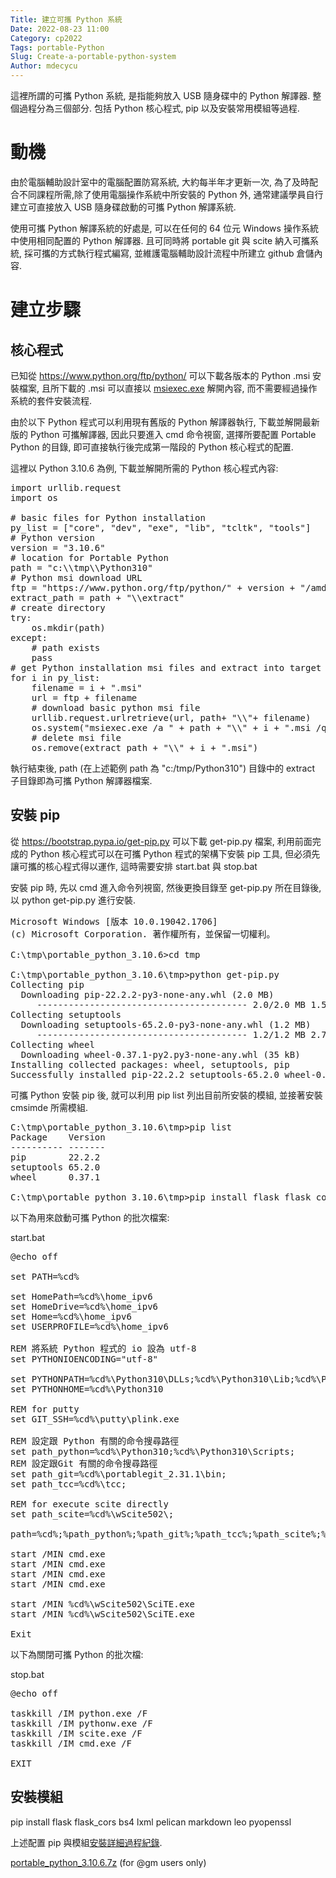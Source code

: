 ```yaml
---
Title: 建立可攜 Python 系統
Date: 2022-08-23 11:00
Category: cp2022
Tags: portable-Python
Slug: Create-a-portable-python-system
Author: mdecycu
---
```


這裡所謂的可攜 Python 系統, 是指能夠放入 USB 隨身碟中的 Python 解譯器. 整個過程分為三個部分. 包括 Python 核心程式, pip 以及安裝常用模組等過程.

<!-- PELICAN_END_SUMMARY -->

動機
====

由於電腦輔助設計室中的電腦配置防寫系統, 大約每半年才更新一次, 為了及時配合不同課程所需,除了使用電腦操作系統中所安裝的 Python 外, 通常建議學員自行建立可直接放入 USB 隨身碟啟動的可攜 Python 解譯系統.

使用可攜 Python 解譯系統的好處是, 可以在任何的 64 位元 Windows 操作系統中使用相同配置的 Python 解譯器. 且可同時將 portable git 與 scite 納入可攜系統, 採可攜的方式執行程式編寫, 並維護電腦輔助設計流程中所建立 github 倉儲內容.

建立步驟
====

核心程式
----

已知從 <https://www.python.org/ftp/python/> 可以下載各版本的 Python .msi 安裝檔案, 且所下載的 .msi 可以直接以 [msiexec.exe] 解開內容, 而不需要經過操作系統的套件安裝流程.

[msiexec.exe]: https://docs.microsoft.com/zh-tw/windows-server/administration/windows-commands/msiexec

由於以下 Python 程式可以利用現有舊版的 Python 解譯器執行, 下載並解開最新版的 Python 可攜解譯器, 因此只要進入 cmd 命令視窗, 選擇所要配置 Portable Python 的目錄, 即可直接執行後完成第一階段的 Python 核心程式的配置.

這裡以 Python 3.10.6 為例, 下載並解開所需的 Python 核心程式內容:

<pre class="brush: python">
import urllib.request
import os

# basic files for Python installation
py_list = ["core", "dev", "exe", "lib", "tcltk", "tools"]
# Python version
version = "3.10.6"
# location for Portable Python
path = "c:\\tmp\\Python310"
# Python msi download URL
ftp = "https://www.python.org/ftp/python/" + version + "/amd64/"
extract_path = path + "\\extract"
# create directory
try:
    os.mkdir(path)
except:
    # path exists
    pass
# get Python installation msi files and extract into target dir
for i in py_list:
    filename = i + ".msi"
    url = ftp + filename
    # download basic python msi file
    urllib.request.urlretrieve(url, path+ "\\"+ filename)
    os.system("msiexec.exe /a " + path + "\\" + i + ".msi /qb targetdir=" + extract_path)
    # delete msi file
    os.remove(extract_path + "\\" + i + ".msi")
</pre>

執行結束後, path (在上述範例 path 為 "c:/tmp/Python310") 目錄中的 extract 子目錄即為可攜 Python 解譯器檔案. 

安裝 pip
----

從 <https://bootstrap.pypa.io/get-pip.py> 可以下載 get-pip.py 檔案, 利用前面完成的 Python 核心程式可以在可攜 Python 程式的架構下安裝 pip 工具, 但必須先讓可攜的核心程式得以運作, 這時需要安排 start.bat 與 stop.bat

安裝 pip 時, 先以 cmd 進入命令列視窗, 然後更換目錄至 get-pip.py 所在目錄後, 以 python get-pip.py 進行安裝.

<pre class="brush: jscript">
Microsoft Windows [版本 10.0.19042.1706]
(c) Microsoft Corporation. 著作權所有，並保留一切權利。

C:\tmp\portable_python_3.10.6>cd tmp

C:\tmp\portable_python_3.10.6\tmp>python get-pip.py
Collecting pip
  Downloading pip-22.2.2-py3-none-any.whl (2.0 MB)
     ---------------------------------------- 2.0/2.0 MB 1.5 MB/s eta 0:00:00
Collecting setuptools
  Downloading setuptools-65.2.0-py3-none-any.whl (1.2 MB)
     ---------------------------------------- 1.2/1.2 MB 2.7 MB/s eta 0:00:00
Collecting wheel
  Downloading wheel-0.37.1-py2.py3-none-any.whl (35 kB)
Installing collected packages: wheel, setuptools, pip
Successfully installed pip-22.2.2 setuptools-65.2.0 wheel-0.37.1
</pre>

可攜 Python 安裝 pip 後, 就可以利用 pip list 列出目前所安裝的模組, 並接著安裝 cmsimde 所需模組.

<pre class="brush: jscript">
C:\tmp\portable_python_3.10.6\tmp>pip list
Package    Version
---------- -------
pip        22.2.2
setuptools 65.2.0
wheel      0.37.1

C:\tmp\portable_python_3.10.6\tmp>pip install flask flask_cors bs4 lxml pelican markdown leo pyopenssl
</pre>

以下為用來啟動可攜 Python 的批次檔案:

start.bat

<pre class="brush: jscript">
@echo off

set PATH=%cd%

set HomePath=%cd%\home_ipv6
set HomeDrive=%cd%\home_ipv6
set Home=%cd%\home_ipv6
set USERPROFILE=%cd%\home_ipv6

REM 將系統 Python 程式的 io 設為 utf-8
set PYTHONIOENCODING="utf-8"

set PYTHONPATH=%cd%\Python310\DLLs;%cd%\Python310\Lib;%cd%\Python310\Lib\site-packages;
set PYTHONHOME=%cd%\Python310

REM for putty
set GIT_SSH=%cd%\putty\plink.exe

REM 設定跟 Python 有關的命令搜尋路徑
set path_python=%cd%\Python310;%cd%\Python310\Scripts;
REM 設定跟Git 有關的命令搜尋路徑
set path_git=%cd%\portablegit_2.31.1\bin;
set path_tcc=%cd%\tcc;

REM for execute scite directly
set path_scite=%cd%\wScite502\;

path=%cd%;%path_python%;%path_git%;%path_tcc%;%path_scite%;%path%;

start /MIN cmd.exe
start /MIN cmd.exe
start /MIN cmd.exe
start /MIN cmd.exe

start /MIN %cd%\wScite502\SciTE.exe
start /MIN %cd%\wScite502\SciTE.exe

Exit
</pre>

以下為關閉可攜 Python 的批次檔:

stop.bat

<pre class="brush: jscript">
@echo off

taskkill /IM python.exe /F
taskkill /IM pythonw.exe /F
taskkill /IM scite.exe /F
taskkill /IM cmd.exe /F

EXIT
</pre>

安裝模組
----

pip install flask flask_cors bs4 lxml pelican markdown leo pyopenssl

上述配置 pip 與模組[安裝詳細過程紀錄].

[安裝詳細過程紀錄]: ./../downloads/install_get-pip.py_and_cmsimde_modules.txt

[portable_python_3.10.6.7z] (for @gm users only)

[portable_python_3.10.6.7z]: https://gmnfuedutw-my.sharepoint.com/:u:/g/personal/yen_gm_nfu_edu_tw/EeE98pBYWN9CkSCX6CQ4Hc0B3ATux7DfglRSGLBw2AL0cQ?e=ju1KyO
